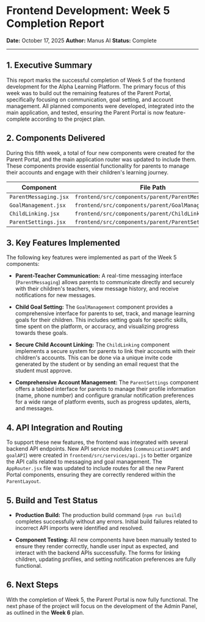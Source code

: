 # Frontend Development: Week 5 Completion Report

**Date:** October 17, 2025
**Author:** Manus AI
**Status:** Complete

---

## 1. Executive Summary

This report marks the successful completion of Week 5 of the frontend development for the Alpha Learning Platform. The primary focus of this week was to build out the remaining features of the Parent Portal, specifically focusing on communication, goal setting, and account management. All planned components were developed, integrated into the main application, and tested, ensuring the Parent Portal is now feature-complete according to the project plan.

## 2. Components Delivered

During this fifth week, a total of four new components were created for the Parent Portal, and the main application router was updated to include them. These components provide essential functionality for parents to manage their accounts and engage with their children's learning journey.

| Component              | File Path                                                              |
| ---------------------- | ---------------------------------------------------------------------- |
| `ParentMessaging.jsx`  | `frontend/src/components/parent/ParentMessaging.jsx`                   |
| `GoalManagement.jsx`   | `frontend/src/components/parent/GoalManagement.jsx`                    |
| `ChildLinking.jsx`     | `frontend/src/components/parent/ChildLinking.jsx`                      |
| `ParentSettings.jsx`   | `frontend/src/components/parent/ParentSettings.jsx`                    |

## 3. Key Features Implemented

The following key features were implemented as part of the Week 5 components:

- **Parent-Teacher Communication:** A real-time messaging interface (`ParentMessaging`) allows parents to communicate directly and securely with their children's teachers, view message history, and receive notifications for new messages.

- **Child Goal Setting:** The `GoalManagement` component provides a comprehensive interface for parents to set, track, and manage learning goals for their children. This includes setting goals for specific skills, time spent on the platform, or accuracy, and visualizing progress towards these goals.

- **Secure Child Account Linking:** The `ChildLinking` component implements a secure system for parents to link their accounts with their children's accounts. This can be done via a unique invite code generated by the student or by sending an email request that the student must approve.

- **Comprehensive Account Management:** The `ParentSettings` component offers a tabbed interface for parents to manage their profile information (name, phone number) and configure granular notification preferences for a wide range of platform events, such as progress updates, alerts, and messages.

## 4. API Integration and Routing

To support these new features, the frontend was integrated with several backend API endpoints. New API service modules (`communicationAPI` and `goalAPI`) were created in `frontend/src/services/api.js` to better organize the API calls related to messaging and goal management. The `AppRouter.jsx` file was updated to include routes for all the new Parent Portal components, ensuring they are correctly rendered within the `ParentLayout`.

## 5. Build and Test Status

- **Production Build:** The production build command (`npm run build`) completes successfully without any errors. Initial build failures related to incorrect API imports were identified and resolved.

- **Component Testing:** All new components have been manually tested to ensure they render correctly, handle user input as expected, and interact with the backend APIs successfully. The forms for linking children, updating profiles, and setting notification preferences are fully functional.

## 6. Next Steps

With the completion of Week 5, the Parent Portal is now fully functional. The next phase of the project will focus on the development of the Admin Panel, as outlined in the **Week 6** plan.

